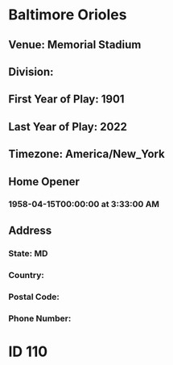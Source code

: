# Baltimore Orioles
## Venue: Memorial Stadium
## Division: 
## First Year of Play: 1901
## Last Year of Play: 2022
## Timezone: America/New_York
## Home Opener
### 1958-04-15T00:00:00 at 3:33:00 AM
## Address
### 
### State: MD
### Country: 
### Postal Code: 
### Phone Number: 
# ID 110